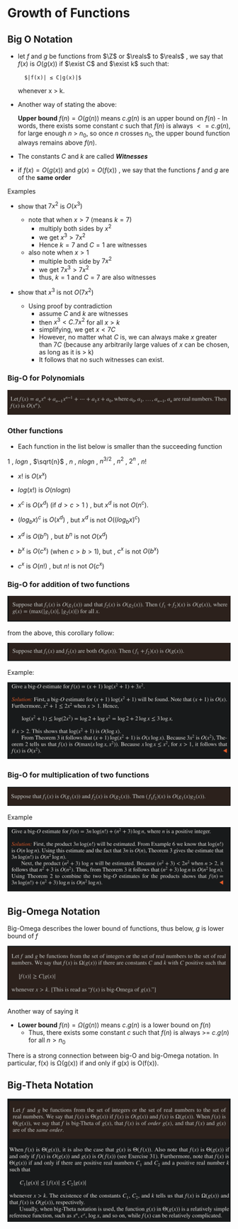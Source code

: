 # Growth of Functions 

## Big O Notation

- let $f$ and $g$ be functions from $\Z$ or $\reals$ to $\reals$ , we say that $f(x)$ is $O(g(x))$ if $\exist C$ and $\exist k$ such that: 
    
        $|f(x)| ≤ C|g(x)|$

    whenever x > k. 

- Another way of stating the above: 

    **Upper bound** $f(n) = O(g(n))$ means $c . g(n)$ is an upper bound on $f(n)$
        - In words, there exists some constant $c$ such that $f(n)$ is always $<=c.g(n)$, for large enough $n$ > $n_0$, so once $n$ crosses $n_0$, the upper bound function always remains above $f(n)$.

- The constants $C$ and $k$ are called ___Witnesses___

- if $f(x) = O(g(x))$ and $g(x) = O(f(x))$ , we say that the functions $f$ and $g$ are of the **same order**

Examples

- show that $7x^2$ is $O(x^3)$ 
    - note that when $x > 7$ (means $k = 7$) 
        - multiply both sides by $x^2$
        - we get $x^3 > 7x^2$ 
        - Hence $k = 7$ and $C = 1$ are witnesses
    - also note when $x > 1$ 
        - multiple both side by $7x^2$ 
        - we get $7x^3 > 7x^2$ 
        - thus, $k = 1$ and $C = 7$ are also witnesses
    
- show that $x^3$ is not $O(7x^2)$
    - Using proof by contradiction
        - assume $C$ and $k$ are witnesses 
        - then $x^3 < C.7x^2$ for all $x > k$ 
        - simplifying, we get $x < 7C$ 
        - However, no matter what $C$ is, we can always make $x$ greater than $7C$ (because any arbitrarily large values of $x$ can be chosen, as long as it is > k)
        - It follows that no such witnesses can exist.

### Big-O for Polynomials 

![3a6a4d1a90b98c0221672496a6f2f4e7.png](3a6a4d1a90b98c0221672496a6f2f4e7.png)

### Other functions 

- Each function in the list below is smaller than the succeeding function

$1$ , $log n$ , $\sqrt{n}$ , $n$ , $n log n$ , $n^{3/2}$ , $n^2$ , $2^n$ , $n!$  

- $x!$ is $O(x^x)$ 
- $log (x!)$ is $O(n log n)$ 

- $x^c$ is $O(x^d)$ (if $d > c > 1$ ) , but $x^d$ is not $O(n^c)$. 
- $(log_b x)^c$ is $O(x^d)$ , but $x^d$ is not $O((log_b x )^c)$ 
- $x^d$ is $O(b^n)$ , but $b^n$ is not $O(x^d)$ 
- $b^x$ is $O(c^x)$ (when $c > b > 1$), but , $c^x$ is not $O(b^x)$ 
- $c^x$ is $O(n!)$ , but $n!$ is not $O(c^x)$  

### Big-O for addition of two functions 

![09136022caa932409a8891978db46dd1.png](09136022caa932409a8891978db46dd1.png)

from the above, this corollary follow: 

![bd5567e5719e1f9c8cd8d24986782fb5.png](bd5567e5719e1f9c8cd8d24986782fb5.png)

Example: 

![cb9cd574a41bd68a0c2021e7e4d56fcc.png](cb9cd574a41bd68a0c2021e7e4d56fcc.png)

### Big-O for multiplication of two functions 

![be79567fc5ca561ba013a7dc134a99d4.png](be79567fc5ca561ba013a7dc134a99d4.png)
 
 Example
 
 ![b073fa086120b7a022ffc2fbc5d2bc52.png](b073fa086120b7a022ffc2fbc5d2bc52.png)

## Big-Omega Notation

Big-Omega describes the lower bound of functions, thus below, $g$ is lower bound of $f$ 

![9486202bce1048fcb4dc74940c073ebe.png](9486202bce1048fcb4dc74940c073ebe.png)

Another way of saying it

- **Lower bound** $f(n) = \Omega (g(n))$ means $c.g(n)$ is a lower bound on $f(n)$
    - Thus, there exists some constant $c$ such that $f(n)$ is always >= $c.g(n)$ for all $n > n_0$


There is a strong connection between big-O and big-Omega notation. In particular, f(x) is Ω(g(x)) if and only if g(x) is O(f(x)). 

## Big-Theta Notation 

![ed9c6a252639a637ce3399b60940e781.png](ed9c6a252639a637ce3399b60940e781.png)
